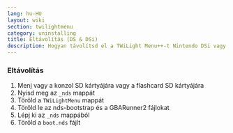 ```yaml
---
lang: hu-HU
layout: wiki
section: twilightmenu
category: uninstalling
title: Eltávolítás (DS & DSi)
description: Hogyan távolítsd el a TWiLight Menu++-t Nintendo DSi vagy DS flashcard-ról
---
```


### Eltávolítás
1. Menj vagy a konzol SD kártyájára vagy a flashcard SD kártyájára
1. Nyisd meg az `_nds` mappát
1. Töröld a `TWiLightMenu` mappát
1. Töröld le az nds-bootstrap és a GBARunner2 fájlokat
1. Lépj ki az `_nds` mappából
1. Töröld a `boot.nds` fájlt
